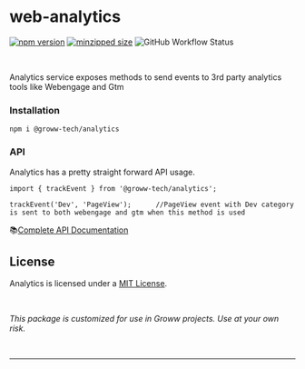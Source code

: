 # web-analytics 
 [![npm version](https://img.shields.io/npm/v/@groww-tech/web-analytics?color=51C838)](https://www.npmjs.com/package/@groww-tech/web-analytics) 
 [![minzipped size](https://img.shields.io/bundlephobia/minzip/@groww-tech/web-analytics)](https://bundlephobia.com/package/@groww-tech/web-analytics)
 ![GitHub Workflow Status](https://img.shields.io/github/actions/workflow/status/Groww/webster/analytics.yml?color=51C838)

<br/>

Analytics service exposes methods to send events to 3rd party analytics tools like Webengage and Gtm


### Installation

```
npm i @groww-tech/analytics
```

### API

Analytics has a pretty straight forward API usage.

```
import { trackEvent } from '@groww-tech/analytics';

trackEvent('Dev', 'PageView');      //PageView event with Dev category is sent to both webengage and gtm when this method is used
```

📚[Complete API Documentation](https://groww.github.io/webster/)

## License

Analytics is licensed under a [MIT License](./LICENSE).

<br/>

*This package is customized for use in Groww projects. Use at your own risk.*

<br/>

---
